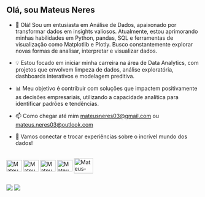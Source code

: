 ## Olá, sou Mateus Neres
- 👋 Olá! Sou um entusiasta em Análise de Dados, apaixonado por transformar dados em insights valiosos. Atualmente, estou aprimorando minhas habilidades em Python, pandas, SQL e ferramentas de visualização como Matplotlib e Plotly. Busco constantemente explorar novas formas de analisar, interpretar e visualizar dados.

- 💡 Estou focado em iniciar minha carreira na área de Data Analytics, com projetos que envolvem limpeza de dados, análise exploratória, dashboards interativos e modelagem preditiva.

- 📊 Meu objetivo é contribuir com soluções que impactem positivamente as decisões empresariais, utilizando a capacidade analítica para identificar padrões e tendências.

- 📫 Como chegar até mim mateusneres03@gmail.com ou mateus.neres03@outlook.com

- 🚀 Vamos conectar e trocar experiências sobre o incrível mundo dos dados!

<!---
mateus-neres/mateus-neres is a ✨ special ✨ repository because its `README.md` (this file) appears on your GitHub profile.
You can click the Preview link to take a look at your changes.
--->

<div style="display: inline_block"><br>
  <img align="center" alt="Mateus-Csharp" height="30" width="40"src="https://cdn.jsdelivr.net/gh/devicons/devicon/icons/python/python-original.svg" />
  <img align="center" alt="Mateus-Csharp" height="30" width="40"src="https://cdn.jsdelivr.net/gh/devicons/devicon@latest/icons/microsoftsqlserver/microsoftsqlserver-original-wordmark.svg" />
  <img align="center" alt="Mateus-Csharp" height="30" width="40"src="https://cdn.jsdelivr.net/gh/devicons/devicon@latest/icons/pandas/pandas-original-wordmark.svg" />
  <img align="center" alt="Mateus-Csharp" height="30" width="40"<img src="https://cdn.jsdelivr.net/gh/devicons/devicon/icons/jupyter/jupyter-original-wordmark.svg" />
  <img align="center" alt="Mateus-Csharp" height="40" width="50"<img src="https://cdn.jsdelivr.net/gh/devicons/devicon/icons/mysql/mysql-original-wordmark.svg" />
  
  ##
 
  <div>
  <a href = "mailto: mateusneres03@gmail.com"><img src="https://img.shields.io/badge/-Gmail-%23EA4335?style=for-the-badge&logo=gmail&logoColor=white" target="_blank"></a>
  <a href="https://www.linkedin.com/in/mateus-neres-da-silva-a2ba08205" target="_blank"><img src="https://img.shields.io/badge/-LinkedIn-%230077B5?style=for-the-badge&logo=linkedin&logoColor=white" target="_blank"></a>
